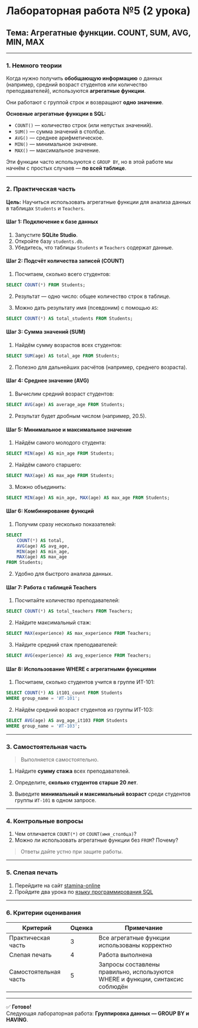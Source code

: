 # **Лабораторная работа №5 (2 урока)**  
## **Тема: Агрегатные функции. COUNT, SUM, AVG, MIN, MAX**

---

### **1. Немного теории**

Когда нужно получить **обобщающую информацию** о данных (например, средний возраст студентов или количество преподавателей), используются **агрегатные функции**.

Они работают с группой строк и возвращают **одно значение**.

**Основные агрегатные функции в SQL:**
- `COUNT()` — количество строк (или непустых значений).
- `SUM()` — сумма значений в столбце.
- `AVG()` — среднее арифметическое.
- `MIN()` — минимальное значение.
- `MAX()` — максимальное значение.

Эти функции часто используются с `GROUP BY`, но в этой работе мы начнём с простых случаев — **по всей таблице**.

---

### **2. Практическая часть**

**Цель:** Научиться использовать агрегатные функции для анализа данных в таблицах `Students` и `Teachers`.

#### **Шаг 1: Подключение к базе данных**
1. Запустите **SQLite Studio**.
2. Откройте базу `students.db`.
3. Убедитесь, что таблицы `Students` и `Teachers` содержат данные.

#### **Шаг 2: Подсчёт количества записей (COUNT)**
1. Посчитаем, сколько всего студентов:
```sql
SELECT COUNT(*) FROM Students;
```
2. Результат — одно число: общее количество строк в таблице.

3. Можно дать результату имя (псевдоним) с помощью `AS`:
```sql
SELECT COUNT(*) AS total_students FROM Students;
```

#### **Шаг 3: Сумма значений (SUM)**
1. Найдём сумму возрастов всех студентов:
```sql
SELECT SUM(age) AS total_age FROM Students;
```
2. Полезно для дальнейших расчётов (например, среднего возраста).

#### **Шаг 4: Среднее значение (AVG)**
1. Вычислим средний возраст студентов:
```sql
SELECT AVG(age) AS average_age FROM Students;
```
2. Результат будет дробным числом (например, 20.5).

#### **Шаг 5: Минимальное и максимальное значение**
1. Найдём самого молодого студента:
```sql
SELECT MIN(age) AS min_age FROM Students;
```
2. Найдём самого старшего:
```sql
SELECT MAX(age) AS max_age FROM Students;
```
3. Можно объединить:
```sql
SELECT MIN(age) AS min_age, MAX(age) AS max_age FROM Students;
```

#### **Шаг 6: Комбинирование функций**
1. Получим сразу несколько показателей:
```sql
SELECT 
    COUNT(*) AS total,
    AVG(age) AS avg_age,
    MIN(age) AS min_age,
    MAX(age) AS max_age
FROM Students;
```
2. Удобно для быстрого анализа данных.

#### **Шаг 7: Работа с таблицей Teachers**
1. Посчитайте количество преподавателей:
```sql
SELECT COUNT(*) AS total_teachers FROM Teachers;
```
2. Найдите максимальный стаж:
```sql
SELECT MAX(experience) AS max_experience FROM Teachers;
```
3. Найдите средний стаж преподавателей:
```sql
SELECT AVG(experience) AS avg_experience FROM Teachers;
```

#### **Шаг 8: Использование WHERE с агрегатными функциями**
1. Посчитаем, сколько студентов учится в группе ИТ-101:
```sql
SELECT COUNT(*) AS it101_count FROM Students 
WHERE group_name = 'ИТ-101';
```
2. Найдём средний возраст студентов из группы ИТ-103:
```sql
SELECT AVG(age) AS avg_age_it103 FROM Students 
WHERE group_name = 'ИТ-103';
```

---

### **3. Самостоятельная часть**

> Выполняется самостоятельно.

1. Найдите **сумму стажа** всех преподавателей.

2. Определите, **сколько студентов старше 20 лет**.

3. Выведите **минимальный и максимальный возраст** среди студентов группы `ИТ-101` в одном запросе.

---

### **4. Контрольные вопросы**

1. Чем отличается `COUNT(*)` от `COUNT(имя_столбца)`?  
2. Можно ли использовать агрегатные функции без `FROM`? Почему?

> Ответы дайте устно при защите работы.

---

### **5. Слепая печать**

1. Перейдите на сайт [stamina-online](https://stamina-online.com/ru/programming)
2. Пройдите два урока по [языку программирования SQL](https://stamina-online.com/ru/workout/programming/18)

---

### **6. Критерии оценивания**

| Критерий                  | Оценка | Примечание |
|---------------------------|--------|------------|
| Практическая часть        | 3      | Все агрегатные функции использованы корректно |
| Слепая печать             | 4      | Работа выполнена |
| Самостоятельная часть     | 5      | Запросы составлены правильно, используются WHERE и функции, синтаксис соблюдён |

---

✅ **Готово!**  
Следующая лабораторная работа: **Группировка данных — GROUP BY и HAVING**.
